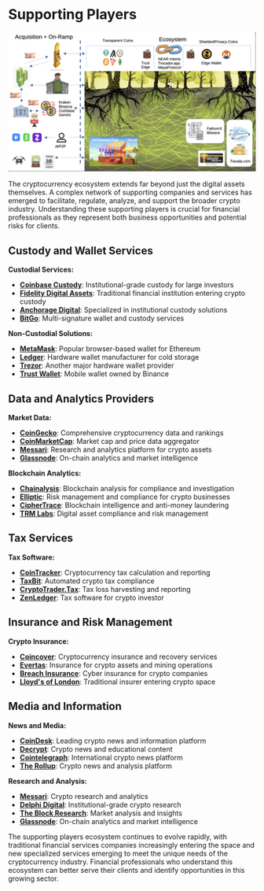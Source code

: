 # Supporting Players

![The ecoystem](../images/the_ecosystem.png)

The cryptocurrency ecosystem extends far beyond just the digital assets themselves. A complex network of supporting companies and services has emerged to facilitate, regulate, analyze, and support the broader crypto industry. Understanding these supporting players is crucial for financial professionals as they represent both business opportunities and potential risks for clients.

## **Custody and Wallet Services**

**Custodial Services:**
- **[Coinbase Custody](https://custody.coinbase.com)**: Institutional-grade custody for large investors
- **[Fidelity Digital Assets](https://digitalassets.fidelity.com)**: Traditional financial institution entering crypto custody
- **[Anchorage Digital](https://anchorage.com)**: Specialized in institutional custody solutions
- **[BitGo](https://bitgo.com)**: Multi-signature wallet and custody services

**Non-Custodial Solutions:**
- **[MetaMask](https://metamask.io)**: Popular browser-based wallet for Ethereum
- **[Ledger](https://ledger.com)**: Hardware wallet manufacturer for cold storage
- **[Trezor](https://trezor.io)**: Another major hardware wallet provider
- **[Trust Wallet](https://trustwallet.com)**: Mobile wallet owned by Binance

## **Data and Analytics Providers**

**Market Data:**
- **[CoinGecko](https://coingecko.com)**: Comprehensive cryptocurrency data and rankings
- **[CoinMarketCap](https://coinmarketcap.com)**: Market cap and price data aggregator
- **[Messari](https://messari.io)**: Research and analytics platform for crypto assets
- **[Glassnode](https://glassnode.com)**: On-chain analytics and market intelligence

**Blockchain Analytics:**
- **[Chainalysis](https://chainalysis.com)**: Blockchain analysis for compliance and investigation
- **[Elliptic](https://elliptic.co)**: Risk management and compliance for crypto businesses
- **[CipherTrace](https://ciphertrace.com)**: Blockchain intelligence and anti-money laundering
- **[TRM Labs](https://trmlabs.com)**: Digital asset compliance and risk management

## **Tax Services**
**Tax Software:**
- **[CoinTracker](https://cointracker.io)**: Cryptocurrency tax calculation and reporting
- **[TaxBit](https://taxbit.com)**: Automated crypto tax compliance
- **[CryptoTrader.Tax](https://cryptotrader.tax)**: Tax loss harvesting and reporting
- **[ZenLedger](https://zenledger.io)**: Tax software for crypto investor


## **Insurance and Risk Management**

**Crypto Insurance:**
- **[Coincover](https://coincover.com)**: Cryptocurrency insurance and recovery services
- **[Evertas](https://evertas.com)**: Insurance for crypto assets and mining operations
- **[Breach Insurance](https://breachinsurance.com)**: Cyber insurance for crypto companies
- **[Lloyd's of London](https://lloyds.com)**: Traditional insurer entering crypto space


## **Media and Information**

**News and Media:**
- **[CoinDesk](https://coindesk.com)**: Leading crypto news and information platform
- **[Decrypt](https://decrypt.co)**: Crypto news and educational content
- **[Cointelegraph](https://cointelegraph.com)**: International crypto news platform
- **[The Rollup](https://therollup.co)**: Crypto news and analysis platform

**Research and Analysis:**
- **[Messari](https://messari.io)**: Crypto research and analytics
- **[Delphi Digital](https://delphidigital.io)**: Institutional-grade crypto research
- **[The Block Research](https://theblock.co/research)**: Market analysis and insights
- **[Glassnode](https://glassnode.com)**: On-chain analytics and market intelligence

The supporting players ecosystem continues to evolve rapidly, with traditional financial services companies increasingly entering the space and new specialized services emerging to meet the unique needs of the cryptocurrency industry. Financial professionals who understand this ecosystem can better serve their clients and identify opportunities in this growing sector.
